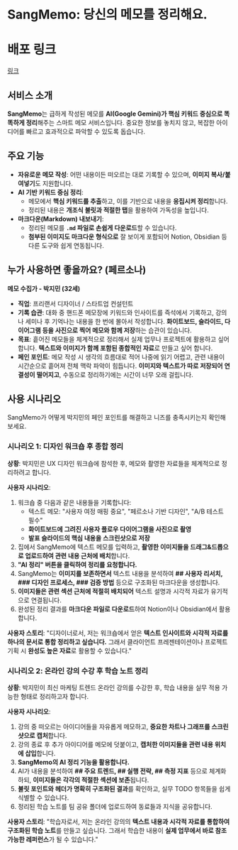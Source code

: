 # SangMemo: 당신의 메모를 정리해요.

# 배포 링크

[링크](https://memo-gemini-flow.lovable.app)

## 서비스 소개

**SangMemo**는 급하게 작성된 메모를 **AI(Google Gemini)가 핵심 키워드 중심으로 똑똑하게 정리**해주는 스마트 메모 서비스입니다. 중요한 정보를 놓치지 않고, 복잡한 아이디어를 빠르고 효과적으로 파악할 수 있도록 돕습니다.

## 주요 기능

- **자유로운 메모 작성**: 어떤 내용이든 떠오르는 대로 기록할 수 있으며, **이미지 복사/붙여넣기**도 지원합니다.
- **AI 기반 키워드 중심 정리**:
  - 메모에서 **핵심 키워드를 추출**하고, 이를 기반으로 내용을 **응집시켜 정리**합니다.
  - 정리된 내용은 **개조식 불릿과 적절한 탭**을 활용하여 가독성을 높입니다.
- **마크다운(Markdown) 내보내기**:
  - 정리된 메모를 **`.md` 파일로 손쉽게 다운로드**할 수 있습니다.
  - **첨부된 이미지도 마크다운 형식으로** 잘 보이게 포함되어 Notion, Obsidian 등 다른 도구와 쉽게 연동됩니다.

## 누가 사용하면 좋을까요? (페르소나)

**메모 수집가 - 박지민 (32세)**

- **직업**: 프리랜서 디자이너 / 스타트업 컨설턴트
- **기록 습관**: 대화 중 핸드폰 메모장에 키워드와 인사이트를 즉석에서 기록하고, 강의나 세미나 후 기억나는 내용을 한 번에 몰아서 작성합니다. **화이트보드, 슬라이드, 다이어그램 등을 사진으로 찍어 메모와 함께 저장**하는 습관이 있습니다.
- **목표**: 흩어진 메모들을 체계적으로 정리해서 실제 업무나 프로젝트에 활용하고 싶어 합니다. **텍스트와 이미지가 함께 포함된 종합적인 자료**로 만들고 싶어 합니다.
- **페인 포인트**: 메모 작성 시 생각의 흐름대로 적어 나중에 읽기 어렵고, 관련 내용이 시간순으로 흩어져 전체 맥락 파악이 힘듭니다. **이미지와 텍스트가 따로 저장되어 연결성이 떨어지고**, 수동으로 정리하기에는 시간이 너무 오래 걸립니다.

## 사용 시나리오

SangMemo가 어떻게 박지민의 페인 포인트를 해결하고 니즈를 충족시키는지 확인해 보세요.

### 시나리오 1: 디자인 워크숍 후 종합 정리

**상황**: 박지민은 UX 디자인 워크숍에 참석한 후, 메모와 촬영한 자료들을 체계적으로 정리하려고 합니다.

**사용자 시나리오**:

1.  워크숍 중 다음과 같은 내용들을 기록합니다:
    - 텍스트 메모: "사용자 여정 매핑 중요", "페르소나 기반 디자인", "A/B 테스트 필수"
    - **화이트보드에 그려진 사용자 플로우 다이어그램을 사진으로 촬영**
    - **발표 슬라이드의 핵심 내용을 스크린샷으로 저장**
2.  집에서 SangMemo에 텍스트 메모를 입력하고, **촬영한 이미지들을 드래그&드롭으로 업로드하여 관련 내용 근처에 배치**합니다.
3.  **"AI 정리" 버튼을 클릭하여 정리를 요청합니다.**
4.  SangMemo는 **이미지를 보존하면서** 텍스트 내용을 분석하여 **## 사용자 리서치, ### 디자인 프로세스, ### 검증 방법** 등으로 구조화된 마크다운을 생성합니다.
5.  **이미지들은 관련 섹션 근처에 적절히 배치되어** 텍스트 설명과 시각적 자료가 유기적으로 연결됩니다.
6.  완성된 정리 결과를 **마크다운 파일로 다운로드**하여 Notion이나 Obsidian에서 활용합니다.

**사용자 스토리**:
"디자이너로서, 저는 워크숍에서 얻은 **텍스트 인사이트와 시각적 자료를 하나의 문서로 통합 정리하고 싶습니다.** 그래서 클라이언트 프레젠테이션이나 프로젝트 기획 시 **완성도 높은 자료**로 활용할 수 있습니다."

### 시나리오 2: 온라인 강의 수강 후 학습 노트 정리

**상황**: 박지민이 최신 마케팅 트렌드 온라인 강의를 수강한 후, 학습 내용을 실무 적용 가능한 형태로 정리하고자 합니다.

**사용자 시나리오**:

1.  강의 중 떠오르는 아이디어들을 자유롭게 메모하고, **중요한 차트나 그래프를 스크린샷으로 캡처**합니다.
2.  강의 종료 후 추가 아이디어를 메모에 덧붙이고, **캡처한 이미지들을 관련 내용 위치에 삽입**합니다.
3.  **SangMemo의 AI 정리 기능을 활용합니다.**
4.  AI가 내용을 분석하여 **## 주요 트렌드, ## 실행 전략, ## 측정 지표** 등으로 체계화하되, **이미지들은 각각의 적절한 섹션에 보존**됩니다.
5.  **불릿 포인트와 헤더가 명확히 구조화된 결과**를 확인하고, 실무 TODO 항목들을 쉽게 식별할 수 있습니다.
6.  정리된 학습 노트를 팀 공유 폴더에 업로드하여 동료들과 지식을 공유합니다.

**사용자 스토리**:
"학습자로서, 저는 온라인 강의의 **텍스트 내용과 시각적 자료를 통합하여 구조화된 학습 노트**를 만들고 싶습니다. 그래서 학습한 내용이 **실제 업무에서 바로 참조 가능한 레퍼런스**가 될 수 있습니다."
